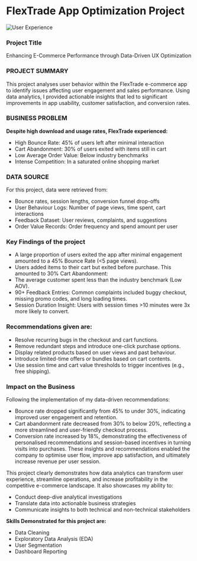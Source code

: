 # FlexTrade App Optimization Project
![User Experience](https://github.com/user-attachments/assets/1bffeb09-d0ef-4c93-9a5c-38d0f15c26f4)

### Project Title
Enhancing E-Commerce Performance through Data-Driven UX Optimization

### PROJECT SUMMARY
This project analyses user behavior within the FlexTrade e-commerce app to identify issues affecting user engagement and sales performance.
Using data analytics, I provided actionable insights that led to significant improvements in app usability, customer satisfaction, and conversion rates.

### BUSINESS PROBLEM
**Despite high download and usage rates, FlexTrade experienced:**

- High Bounce Rate: 45% of users left after minimal interaction
- Cart Abandonment: 30% of users exited with items still in cart
- Low Average Order Value: Below industry benchmarks
- Intense Competition: In a saturated online shopping market

### DATA SOURCE
For this project, data were retrieved from:
- Bounce rates, session lengths, conversion funnel drop-offs
- User Behaviour Logs: Number of page views, time spent, cart interactions
- Feedback Dataset: User reviews, complaints, and suggestions
- Order Value Records: Order frequency and spend amount per user

### Key Findings of the project
- A large proportion of users exited the app after minimal engagement amounted to a 45% Bounce Rate (<5 page views).
- Users added items to their cart but exited before purchase. This amounted to 30% Cart Abandonment: 
- The average customer spent less than the industry benchmark (Low AOV).
- 90+ Feedback Entries: Common complaints included buggy checkout, missing promo codes, and long loading times.
- Session Duration Insight: Users with session times >10 minutes were 3x more likely to convert.

### Recommendations given are:
- Resolve recurring bugs in the checkout and cart functions.
- Remove redundant steps and introduce one-click purchase options.
- Display related products based on user views and past behaviour.
- Introduce limited-time offers or bundles based on cart contents.
- Use session time and cart value thresholds to trigger incentives (e.g., free shipping).

### Impact on the Business
Following the implementation of my data-driven recommendations:
- Bounce rate dropped significantly from 45% to under 30%, indicating improved user engagement and retention.
- Cart abandonment rate decreased from 30% to below 20%, reflecting a more streamlined and user-friendly checkout process.
- Conversion rate increased by 18%, demonstrating the effectiveness of personalised recommendations
  and session-based incentives in turning visits into purchases.
These insights and recommendations enabled the company to optimise user flow, improve app satisfaction,
and ultimately increase revenue per user session.

This project clearly demonstrates how data analytics can transform user experience, streamline operations, 
and increase profitability in the competitive e-commerce landscape.
It also showcases my ability to:
- Conduct deep-dive analytical investigations
- Translate data into actionable business strategies
- Communicate insights to both technical and non-technical stakeholders

**Skills Demonstrated for this project are:** 
- Data Cleaning
- Exploratory Data Analysis (EDA)
- User Segmentation
- Dashboard Reporting




